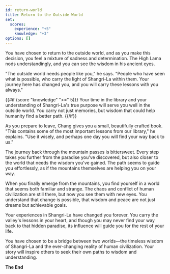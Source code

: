 ```yaml
---
id: return-world
title: Return to the Outside World
set:
  scores:
    experience: "+5"
    knowledge: "+3"
options: []
---
```


You have chosen to return to the outside world, and as you make this decision, you feel a mixture of sadness and determination. The High Lama nods understandingly, and you can see the wisdom in his ancient eyes.

"The outside world needs people like you," he says. "People who have seen what is possible, who carry the light of Shangri-La within them. Your journey here has changed you, and you will carry these lessons with you always."

{{#if (score "knowledge" ">=" 5)}}
Your time in the library and your understanding of Shangri-La's true purpose will serve you well in the outside world. You carry not just memories, but wisdom that could help humanity find a better path.
{{/if}}

As you prepare to leave, Chang gives you a small, beautifully crafted book. "This contains some of the most important lessons from our library," he explains. "Use it wisely, and perhaps one day you will find your way back to us."

The journey back through the mountain passes is bittersweet. Every step takes you further from the paradise you've discovered, but also closer to the world that needs the wisdom you've gained. The path seems to guide you effortlessly, as if the mountains themselves are helping you on your way.

When you finally emerge from the mountains, you find yourself in a world that seems both familiar and strange. The chaos and conflict of human civilization are still there, but now you see them with new eyes. You understand that change is possible, that wisdom and peace are not just dreams but achievable goals.

Your experiences in Shangri-La have changed you forever. You carry the valley's lessons in your heart, and though you may never find your way back to that hidden paradise, its influence will guide you for the rest of your life.

You have chosen to be a bridge between two worlds—the timeless wisdom of Shangri-La and the ever-changing reality of human civilization. Your story will inspire others to seek their own paths to wisdom and understanding.

**The End** 